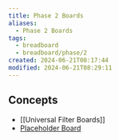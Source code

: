 ```yaml
---
title: Phase 2 Boards
aliases:
  - Phase 2 Boards
tags:
  - breadboard
  - breadboard/phase/2
created: 2024-06-21T08:17:44
modified: 2024-06-21T08:29:11
---
```


## Concepts
- [[Universal Filter Boards]]
- [Placeholder Board](projects/Breadboard/Phase%202/boards/Placeholder%20Board.md)
